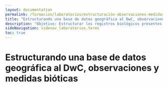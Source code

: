 ```yaml
---
layout: documentation
permalink: /formacion/laboratorios/estructuración-observaciones-medidas-bioticas-base-de-datos-geografica
title: "Estructurando una base de datos geográfica al DwC, observaciones y medidas bióticas"
description: "Objetivo: Estructurar los registros biológicos presentes en una Base de datos geográfica basada en el Diccionario Geográfico de la ANLA para que sigan el estándar Darwin Core y cumplan los requisitos de publicación a través del SiB Colombia."
sideNavigation: sidenav_laboratorios.terms
toc: true
---
```


# Estructurando una base de datos geográfica al DwC, observaciones y medidas bióticas
